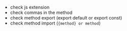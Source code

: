  - check js extension
 - check commas in the method
 - check method export (export default or export const)
 - check method import (`{method} or method`)

